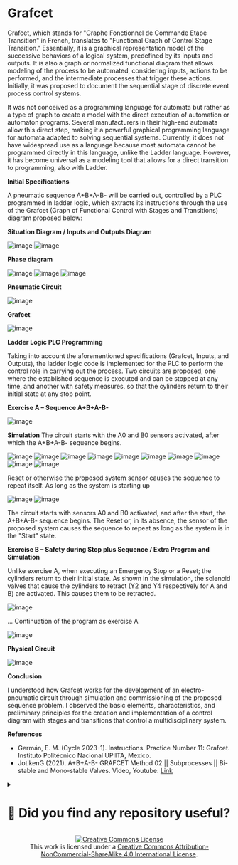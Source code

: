 # **Grafcet**

Grafcet, which stands for "Graphe Fonctionnel de Commande Etape Transition" in French, translates to "Functional Graph of Control Stage Transition." Essentially, it is a graphical representation model of the successive behaviors of a logical system, predefined by its inputs and outputs. It is also a graph or normalized functional diagram that allows modeling of the process to be automated, considering inputs, actions to be performed, and the intermediate processes that trigger these actions. Initially, it was proposed to document the sequential stage of discrete event process control systems.

It was not conceived as a programming language for automata but rather as a type of graph to create a model with the direct execution of automation or automaton programs. Several manufacturers in their high-end automata allow this direct step, making it a powerful graphical programming language for automata adapted to solving sequential systems. Currently, it does not have widespread use as a language because most automata cannot be programmed directly in this language, unlike the Ladder language. However, it has become universal as a modeling tool that allows for a direct transition to programming, also with Ladder.

**Initial Specifications**

A pneumatic sequence A+B+A-B- will be carried out, controlled by a PLC programmed in ladder logic, which extracts its instructions through the use of the Grafcet (Graph of Functional Control with Stages and Transitions) diagram proposed below:

**Situation Diagram / Inputs and Outputs Diagram**

![image](https://github.com/JoseEmmanuelVG/IndustrialAutomation/assets/89156254/f82cb1ec-548e-4879-b6df-90137be40e3a)
![image](https://github.com/JoseEmmanuelVG/IndustrialAutomation/assets/89156254/0a8b9620-a7c3-4d44-9eb3-482e5a7092fc)

**Phase diagram** 

![image](https://github.com/JoseEmmanuelVG/IndustrialAutomation/assets/89156254/348af469-c29b-465d-993b-e4a87e9a462b)
![image](https://github.com/JoseEmmanuelVG/IndustrialAutomation/assets/89156254/c238e3f3-62bf-46be-a620-18487d1a4073)
![image](https://github.com/JoseEmmanuelVG/IndustrialAutomation/assets/89156254/5b023593-a672-48e5-912f-560644853559)

**Pneumatic Circuit**

![image](https://github.com/JoseEmmanuelVG/IndustrialAutomation/assets/89156254/c5ab323e-59ea-4eee-ad56-ba46f136a846)


**Grafcet**

![image](https://github.com/JoseEmmanuelVG/IndustrialAutomation/assets/89156254/7ec8b4ec-5884-4eba-bfd8-0217fabeafbd)



**Ladder Logic PLC Programming**

Taking into account the aforementioned specifications (Grafcet, Inputs, and Outputs), the ladder logic code is implemented for the PLC to perform the control role in carrying out the process. Two circuits are proposed, one where the established sequence is executed and can be stopped at any time, and another with safety measures, so that the cylinders return to their initial state at any stop point.

**Exercise A – Sequence A+B+A-B-**

![image](https://github.com/JoseEmmanuelVG/IndustrialAutomation/assets/89156254/5b28e48c-41a6-43f5-9d95-f2f742df9265)

**Simulation**
The circuit starts with the A0 and B0 sensors activated, after which the A+B+A-B- sequence begins.

![image](https://github.com/JoseEmmanuelVG/IndustrialAutomation/assets/89156254/8f8fcf76-6fc9-45ca-9fdc-dc3470c37372)
![image](https://github.com/JoseEmmanuelVG/IndustrialAutomation/assets/89156254/71b00c2b-b766-4f05-a957-8870de9c9ac5)
![image](https://github.com/JoseEmmanuelVG/IndustrialAutomation/assets/89156254/c0dc34fa-a0fa-443d-bb21-8f0fc3a42aa8)
![image](https://github.com/JoseEmmanuelVG/IndustrialAutomation/assets/89156254/43b0c9ea-d3ea-4f2a-b598-03f920ca8ee8)
![image](https://github.com/JoseEmmanuelVG/IndustrialAutomation/assets/89156254/d236a80b-cec4-419c-9ed2-c27103e86341)
![image](https://github.com/JoseEmmanuelVG/IndustrialAutomation/assets/89156254/e4383b9c-bbc7-48f7-8141-849f81ca3776)
![image](https://github.com/JoseEmmanuelVG/IndustrialAutomation/assets/89156254/d153326d-11e0-4d01-afb1-da167794c2df)
![image](https://github.com/JoseEmmanuelVG/IndustrialAutomation/assets/89156254/a378a280-7f61-4434-b36f-e179ad985162)
![image](https://github.com/JoseEmmanuelVG/IndustrialAutomation/assets/89156254/f674882d-c4c0-4792-a646-6d931a8b8f7a)
![image](https://github.com/JoseEmmanuelVG/IndustrialAutomation/assets/89156254/76bcd546-4a3d-42bc-a689-7398c89208cd)

Reset or otherwise the proposed system sensor causes the sequence to repeat itself. As long as the system is starting up

![image](https://github.com/JoseEmmanuelVG/IndustrialAutomation/assets/89156254/62238ee1-82f1-482c-8483-56eeb0fd2711)
![image](https://github.com/JoseEmmanuelVG/IndustrialAutomation/assets/89156254/2f5a49e3-7c36-43ea-b641-02df5432a76d)

The circuit starts with sensors A0 and B0 activated, and after the start, the A+B+A-B- sequence begins. The Reset or, in its absence, the sensor of the proposed system causes the sequence to repeat as long as the system is in the "Start" state.

**Exercise B – Safety during Stop plus Sequence / Extra Program and Simulation**

Unlike exercise A, when executing an Emergency Stop or a Reset; the cylinders return to their initial state.
As shown in the simulation, the solenoid valves that cause the cylinders to retract (Y2 and Y4 respectively for A and B) are activated. This causes them to be retracted. 

![image](https://github.com/JoseEmmanuelVG/IndustrialAutomation/assets/89156254/e4a6ceff-1650-41d1-9147-3a4d9ca9ac52)

... Continuation of the program as exercise A

![image](https://github.com/JoseEmmanuelVG/IndustrialAutomation/assets/89156254/e712fe88-284a-4cc3-aa1e-1cfa9469531a)


**Physical Circuit**

![image](https://github.com/JoseEmmanuelVG/IndustrialAutomation/assets/89156254/0606ad37-1077-4651-b407-8a82119fc154)


**Conclusion**

I understood how Grafcet works for the development of an electro-pneumatic circuit through simulation and commissioning of the proposed sequence problem. I observed the basic elements, characteristics, and preliminary principles for the creation and implementation of a control diagram with stages and transitions that control a multidisciplinary system.

**References**
- Germán, E. M. (Cycle 2023-1). Instructions. Practice Number 11: Grafcet. Instituto Politécnico Nacional UPIITA, Mexico.
- JotikenG (2021). A+B+A-B- GRAFCET Method 02 || Subprocesses || Bi-stable and Mono-stable Valves. Video, Youtube: [Link](https://www.youtube.com/watch?v=DQoC805n5M0)


<details>
  <summary> <H1> 🌟 Did you find any repository useful? </H1></summary>
  If any project has been helpful to you, consider giving it a ⭐ star in the repository and follow my GitHub account to stay tuned for future updates! 🚀

  In addition, I am always open to suggestions, recommendations or collaborations. Feel free to [get in touch](https://www.linkedin.com/in/vazquez-galan-jose-emmanuel-664968221) if you have any questions or ideas for improving this project. I'm excited for your feedback and contributions.

  Thank you for your interest and support! 😊
</details>


<p align="center">
<a rel="license" href="http://creativecommons.org/licenses/by-nc-sa/4.0/"><img alt="Creative Commons License" style="border-width:0" src="https://i.creativecommons.org/l/by-nc-sa/4.0/88x31.png" /></a><br />This work is licensed under a <a rel="license" href="http://creativecommons.org/licenses/by-nc-sa/4.0/">Creative Commons Attribution-NonCommercial-ShareAlike 4.0 International License</a>.
</p>
